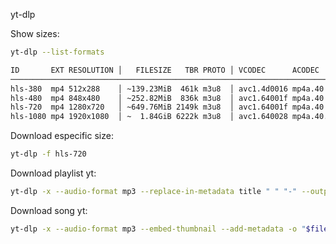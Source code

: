 yt-dlp

Show sizes:

```bash
yt-dlp --list-formats

ID       EXT RESOLUTION │   FILESIZE   TBR PROTO │ VCODEC      ACODEC
────────────────────────────────────────────────────────────────────────
hls-380  mp4 512x288    │ ~139.23MiB  461k m3u8  │ avc1.4d0016 mp4a.40.5
hls-480  mp4 848x480    │ ~252.82MiB  836k m3u8  │ avc1.64001f mp4a.40.2
hls-720  mp4 1280x720   │ ~649.76MiB 2149k m3u8  │ avc1.64001f mp4a.40.2
hls-1080 mp4 1920x1080  │ ~  1.84GiB 6222k m3u8  │ avc1.640028 mp4a.40.2
```

Download especific size:

```bash
yt-dlp -f hls-720
```

Download playlist yt:

```bash
yt-dlp -x --audio-format mp3 --replace-in-metadata title " " "-" --output "%(playlist_index|02)s-%(title)s.%(ext)s"
```

Download song yt:

```bash
yt-dlp -x --audio-format mp3 --embed-thumbnail --add-metadata -o "$filename" "$url"
```
